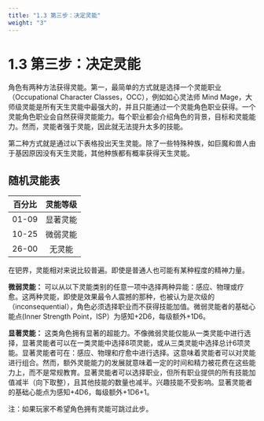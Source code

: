 ```yaml
---
title: "1.3 第三步：决定灵能"
weight: "3"
---
```

# 1.3 第三步：决定灵能

角色有两种方法获得灵能。第一，最简单的方式就是选择一个灵能职业（Occupational
Character Classes，OCC），例如如心灵法师 Mind
Mage，大师级灵能是所有天生灵能中最强大的，并且只能通过一个灵能角色职业获得。一个灵能角色职业会自然获得灵能能力。每个职业都会介绍角色的背景，目标和灵能能力。然而，灵能者强于灵能，因此就无法提升太多的技能。

第二种方式就是通过以下表格投出天生灵能。除了一些特殊种族，如巨魔和兽人由于基因原因没有天生灵能，其他种族都有概率获得天生灵能。

## 随机灵能表

| 百分比 | 灵能等级 |
| :----: | :------: |
| 01\-09 | 显著灵能 |
| 10\-25 | 微弱灵能 |
| 26\-00 |  无灵能  |


在钯界，灵能相对来说比较普遍。即使是普通人也可能有某种程度的精神力量。

**微弱灵能：** 可以从以下灵能类别的任意一项中选择两种异能：感应、物理或疗愈。这两种灵能，即使是效果最令人震撼的那种，也被认为是次级的（inconsequential），角色必须选择职业而不获得技能加值。微弱灵能者的基础心能点(Inner Strength Point，ISP）为感知+2D6，每级额外+1D6。

**显著灵能：** 这类角色拥有显著的超能力。不像微弱灵能仅能从一类灵能中进行选择，显著灵能者可以在一类灵能中选择8项灵能，或从三类灵能中选择总计6项灵能。显著灵能者可在：感应、物理和疗愈中进行选择。这意味着灵能者可以对灵能进行组合。然而，额外灵能能力的发展就意味着一定的时间和精力被花费在这些能力上，而不是常规教育。显著灵能者可以选择职业，但所有职业提供的所有技能加值减半（向下取整），且其他技能的数量也减半。兴趣技能不受影响。显著灵能者的基础心能点为感知+4D6，每级额外+1D6+1。

注：如果玩家不希望角色拥有灵能可跳过此步。
